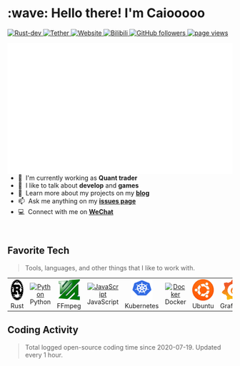 <h1 align="left" id="macropower-title">:wave: Hello there! I'm Caiooooo</h1>

<p align="left">
  <a href="https://www.rust-lang.org/">
    <img alt="Rust-dev" src="https://img.shields.io/badge/Rust-grey?style=flat&logo=rust&logoColor=white">
  </a>
  <a href="#">
    <img alt="Tether" src="https://img.shields.io/badge/Tether-grey?&logo=tether&logoColor=white">
  </a>
  <a href="https://buttonwood.cn">
    <img alt="Website" src="https://img.shields.io/website?url=https://buttonwood.cn">
  </a>
  <a href="https://space.bilibili.com/Buttonwood_">
    <img alt="Bilibili" src="https://img.shields.io/badge/Bilibili-Buttonwood__-brightgreen?style=flat&logo=bilibili&logoColor=blue">
  </a>
  <a href="https://github.com/Caiooooo?tab=followers">
    <img alt="GitHub followers" src="https://img.shields.io/github/followers/Caiooooo?style=flat&logo=github">
  </a>
  <a href="https://github.com/Caiooooo/Caiooooo">
    <img src="https://komarev.com/ghpvc/?username=Caiooooo" alt="page views" />
  </a>
</p>

<a href="#macropower-title">
  <img src="https://raw.githubusercontent.com/Caiooooo/github-stats-transparent/output/generated/overview.svg" alt="macropower" align="right" />
</a>

- 🏢 &nbsp;I'm currently working as **Quant trader**
- 💬 &nbsp;I like to talk about **develop** and **games**
- 📖 &nbsp;Learn more about my projects on my **[blog](https://buttonwood.cn)**
- 📫 &nbsp;Ask me anything on my **[issues page][issues page]**
- 💻 &nbsp;Connect with me on **[WeChat](https://caiooooo.github.io/www/aboutUs.html)**

<br>

<h2 align="left" id="macropower-tech">Favorite Tech</h2>

> Tools, languages, and other things that I like to work with.

<table>
  <tr>
    <td align="center" width="96">
      <a href="#macropower-tech">
        <img src="./img/rust-original.svg" width="48" height="48" alt="Rust" />
      </a>
      <br>Rust
    </td>
    <td align="center" width="96">
      <a href="#macropower-tech">
        <img src="./img/python-original.svg" width="48" height="48" alt="Python" />
      </a>
      <br>Python
    </td>
    <td align="center" width="96">
      <a href="#macropower-tech">
        <img src="./img/ffmpeg.png" width="48" height="48" alt="FFmpeg" />
      </a>
      <br>FFmpeg
    </td>
    <td align="center" width="96">
      <a href="#macropower-tech">
        <img src="./img/javascript-original.svg" width="48" height="48" alt="JavaScript" />
      </a>
      <br>JavaScript
    </td>
    <td align="center" width="96">
      <a href="#macropower-tech" >
        <img src="https://raw.githubusercontent.com/cncf/artwork/master/projects/kubernetes/icon/color/kubernetes-icon-color.svg" width="48" height="48" alt="Kubernetes" />
      </a>
      <br>Kubernetes
    </td>
    <td align="center" width="96"> 
      <a href="#macropower-tech" >
        <img src="./img/docker-original.svg" width="48" height="48" alt="Docker" />
      </a>
      <br>Docker
    </td>
    <td align="center"  width="96">
      <a href="#macropower-tech">
        <img src="./img/ubuntu.jpg" width="48" height="48" alt="Ubuntu" />
      </a>
      <br>Ubuntu
    </td>
    <td align="center" width="96">
      <a href="#macropower-tech" >
        <img src="https://raw.githubusercontent.com/grafana/grafana/master/public/img/grafana_icon.svg" width="48" height="48" alt="Grafana" />
      </a>
      <br>Grafana
    </td>
  </tr>
</table>

<h2 align="left">Coding Activity</h2>

> Total logged open-source coding time since 2020-07-19. Updated every 1 hour.

[84.51°]: https://github.com/8451
[issues page]: https://github.com/MacroPower/MacroPower/issues
[linkedin]: https://www.linkedin.com/in/colvinjm
[homelab]: https://github.com/MacroPower/homelab
[blog]: https://buttonwood.com/
